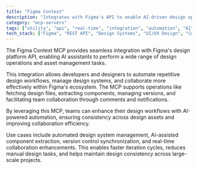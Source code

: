 ```yaml
---
title: "Figma Context"
description: "Integrates with Figma's API to enable AI-driven design operations, asset management, and team collaboration workflows."
category: "mcp-servers"
tags: ["utility", "api", "real-time", "integration", "automation", "AI", "design operations", "asset management", "collaboration"]
tech_stack: ["Figma", "REST API", "Design Systems", "UI/UX Design", "Collaboration Tools", "AI Automation"]
---
```


The Figma Context MCP provides seamless integration with Figma's design platform API, enabling AI assistants to perform a wide range of design operations and asset management tasks. 

This integration allows developers and designers to automate repetitive design workflows, manage design systems, and collaborate more effectively within Figma's ecosystem. The MCP supports operations like fetching design files, extracting components, managing versions, and facilitating team collaboration through comments and notifications.

By leveraging this MCP, teams can enhance their design workflows with AI-powered automation, ensuring consistency across design assets and improving collaboration efficiency. 

Use cases include automated design system management, AI-assisted component extraction, version control synchronization, and real-time collaboration enhancements. This enables faster iteration cycles, reduces manual design tasks, and helps maintain design consistency across large-scale projects.